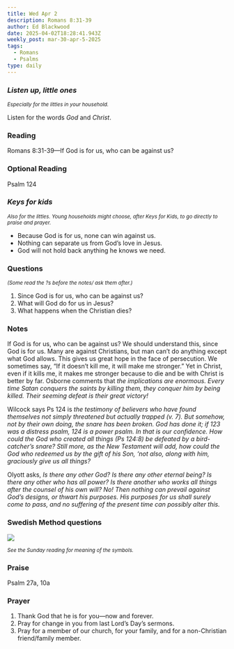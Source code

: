 ```yaml
---
title: Wed Apr 2
description: Romans 8:31-39
author: Ed Blackwood
date: 2025-04-02T18:28:41.943Z
weekly_post: mar-30-apr-5-2025
tags:
  - Romans
  - Psalms
type: daily
---
```

### *Listen up, little ones*

<div><small><i>Especially for the littles in your household.</i></small></div>

Listen for the words *God* and *Christ*.

### Reading

Romans 8:31-39—If God is for us, who can be against us?

### O﻿ptional Reading

Psalm 124

### *Keys for kids*

<div><small><i>Also for the littles. Young households might choose, after Keys for Kids, to go directly to praise and prayer.</i></small></div>

* Because God is for us, none can win against us.
* Nothing can separate us from God’s love in Jesus.
* God will not hold back anything he knows we need.

### Questions

<div><small><i>(Some read the ?s before the notes/ ask them after.)</i></small></div>

1. Since God is for us, who can be against us?
2. What will God do for us in Jesus?
3. What happens when the Christian dies?

### Notes

If God is for us, who can be against us?  We should understand this, since God is for us. Many are against Christians, but man can’t do anything except what God allows. This gives us great hope in the face of persecution. We sometimes say, “If it doesn’t kill me, it will make me stronger.” Yet in Christ, even if it kills me, it makes me stronger because to die and be with Christ is better by far. Osborne comments that *the implications are enormous. Every time Satan conquers the saints by killing them, they conquer him by being killed. Their seeming defeat is their great victory!*

Wilcock says Ps 124 is *the testimony of believers who have found themselves not simply threatened but actually trapped (v. 7). But somehow, not by their own doing, the snare has been broken. God has done it; if 123 was a distress psalm, 124 is a power psalm. In that is our confidence. How could the God who created all things (Ps 124:8) be defeated by a bird-catcher’s snare? Still more, as the New Testament will add, how could the God who redeemed us by the gift of his Son, ‘not also, along with him, graciously give us all things?*

Olyott asks, *Is there any other God? Is there any other eternal being? Is there any other who has all power? Is there another who works all things after the counsel of his own will? No! Then nothing can prevail against God’s designs, or thwart his purposes. His purposes for us shall surely come to pass, and no suffering of the present time can possibly alter this.*

### Swedish Method questions

![](/static/img/family_worship_study_ed-swedish_questions.png)

<div><small><i>See the Sunday reading for meaning of the symbols.</i></small></div>

### Praise

P﻿salm 27a, 10a

### Prayer

1. Thank God that he is for you—now and forever.
2. Pray for change in you from last Lord’s Day’s sermons.
3. Pray for a member of our church, for your family, and for a non-Christian friend/family member.
